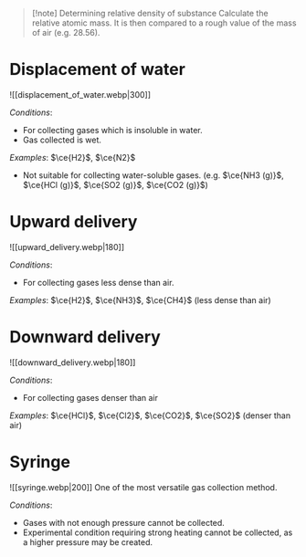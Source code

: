 > [!note] Determining relative density of substance
> Calculate the relative atomic mass. It is then compared to a <span class="hi-green">rough value of the mass of air (e.g. 28.56)</span>.

# Displacement of water
![[displacement_of_water.webp|300]]

*Conditions*:
- For collecting gases which is insoluble in water.
- Gas collected is wet.

*Examples*: $\ce{H2}$, $\ce{N2}$
- Not suitable for collecting water-soluble gases.
  (e.g. $\ce{NH3 (g)}$, $\ce{HCl (g)}$, $\ce{SO2 (g)}$, $\ce{CO2 (g)}$)

# Upward delivery
![[upward_delivery.webp|180]]

*Conditions*:
- For collecting gases less dense than air.

*Examples*: $\ce{H2}$, $\ce{NH3}$, $\ce{CH4}$
(less dense than air)

# Downward delivery
![[downward_delivery.webp|180]]

*Conditions*:
- For collecting gases denser than air

*Examples*: $\ce{HCl}$, $\ce{Cl2}$, $\ce{CO2}$, $\ce{SO2}$
(denser than air)

# Syringe
![[syringe.webp|200]]
One of the most versatile gas collection method.

*Conditions*:
- Gases with not enough pressure cannot be collected.
- Experimental condition requiring strong heating cannot be collected, as a higher pressure may be created.

